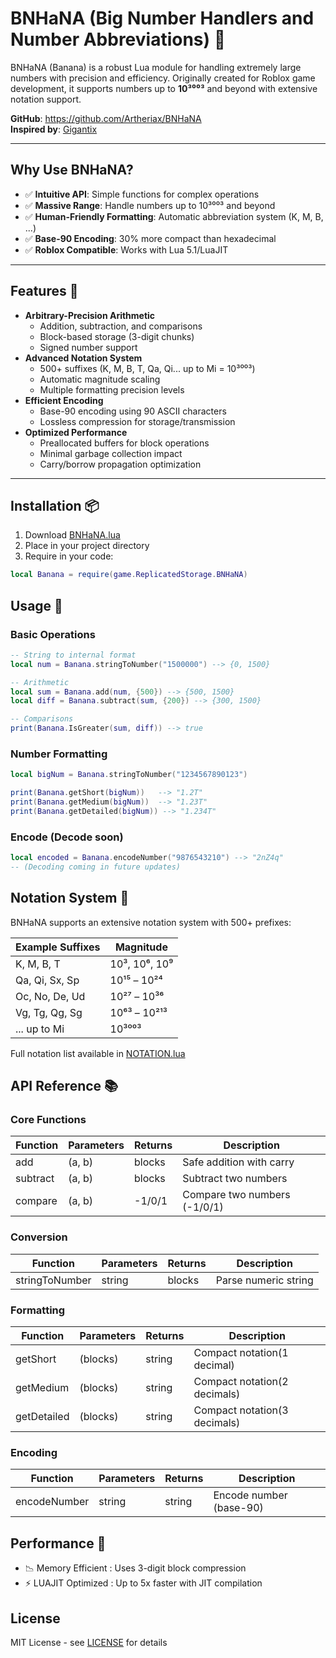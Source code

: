 # BNHaNA (Big Number Handlers and Number Abbreviations) 🍌

BNHaNA (Banana) is a robust Lua module for handling extremely large numbers with precision and efficiency. Originally created for Roblox game development, it supports numbers up to **10³⁰⁰³** and beyond with extensive notation support.

**GitHub**: https://github.com/Artheriax/BNHaNA  
**Inspired by**: [Gigantix](https://github.com/DavldMA/Gigantix)

---

## Why Use BNHaNA?
- ✅ **Intuitive API**: Simple functions for complex operations
- ✅ **Massive Range**: Handle numbers up to 10³⁰⁰³ and beyond
- ✅ **Human-Friendly Formatting**: Automatic abbreviation system (K, M, B, ...)
- ✅ **Base-90 Encoding**: 30% more compact than hexadecimal
- ✅ **Roblox Compatible**: Works with Lua 5.1/LuaJIT

---

## Features 🌟
- **Arbitrary-Precision Arithmetic**
  - Addition, subtraction, and comparisons
  - Block-based storage (3-digit chunks)
  - Signed number support
- **Advanced Notation System**
  - 500+ suffixes (K, M, B, T, Qa, Qi... up to Mi = 10³⁰⁰³)
  - Automatic magnitude scaling
  - Multiple formatting precision levels
- **Efficient Encoding**
  - Base-90 encoding using 90 ASCII characters
  - Lossless compression for storage/transmission
- **Optimized Performance**
  - Preallocated buffers for block operations
  - Minimal garbage collection impact
  - Carry/borrow propagation optimization

---

## Installation 📦
1. Download [BNHaNA.lua](https://github.com/Artheriax/BNHaNA/releases)
2. Place in your project directory
3. Require in your code:
```lua
local Banana = require(game.ReplicatedStorage.BNHaNA)
```

## Usage 🚀
### Basic Operations
```lua
-- String to internal format
local num = Banana.stringToNumber("1500000") --> {0, 1500}

-- Arithmetic
local sum = Banana.add(num, {500}) --> {500, 1500}
local diff = Banana.subtract(sum, {200}) --> {300, 1500}

-- Comparisons
print(Banana.IsGreater(sum, diff)) --> true
```
### Number Formatting
```lua
local bigNum = Banana.stringToNumber("1234567890123")

print(Banana.getShort(bigNum))   --> "1.2T"
print(Banana.getMedium(bigNum))  --> "1.23T"
print(Banana.getDetailed(bigNum)) --> "1.234T"
```
### Encode (Decode soon)
```lua
local encoded = Banana.encodeNumber("9876543210") --> "2nZ4q"
-- (Decoding coming in future updates)
```
## Notation System 🔢
BNHaNA supports an extensive notation system with 500+ prefixes:

| Example Suffixes       | Magnitude         |
|------------------------|-------------------|
| K, M, B, T             | 10³, 10⁶, 10⁹      |
| Qa, Qi, Sx, Sp         | 10¹⁵ – 10²⁴        |
| Oc, No, De, Ud         | 10²⁷ – 10³⁶        |
| Vg, Tg, Qg, Sg         | 10⁶³ – 10²¹³       |
| ... up to Mi           | 10³⁰⁰³             |
Full notation list available in [NOTATION.lua](NOTATION.lua)

## API Reference 📚

### Core Functions

| Function  | Parameters | Returns | Description                 |
|-----------|------------|---------|-----------------------------|
| add       | (a, b)     | blocks  | Safe addition with carry    |
| subtract  | (a, b)     | blocks  | Subtract two numbers        |
| compare   | (a, b)     | -1/0/1  | Compare two numbers (-1/0/1)|

### Conversion

| Function         | Parameters | Returns | Description             |
|------------------|------------|---------|-------------------------|
| stringToNumber   | string     | blocks  | Parse numeric string    |

### Formatting

| Function    | Parameters | Returns |           Description           |
|-------------|------------|---------|---------------------------------|
| getShort    | (blocks)   | string  | Compact notation(1 decimal)     |
| getMedium   | (blocks)   | string  | Compact notation(2 decimals)    |
| getDetailed | (blocks)   | string  | Compact notation(3 decimals)    |

### Encoding

| Function         | Parameters | Returns | Description             |
|------------------|------------|---------|-------------------------|
| encodeNumber     | string     | string  | Encode number (base-90) |

## Performance 💨

- 📉 Memory Efficient : Uses 3-digit block compression
- ⚡ LUAJIT Optimized : Up to 5x faster with JIT compilation

## License
MIT License - see [LICENSE](LICENSE) for details
